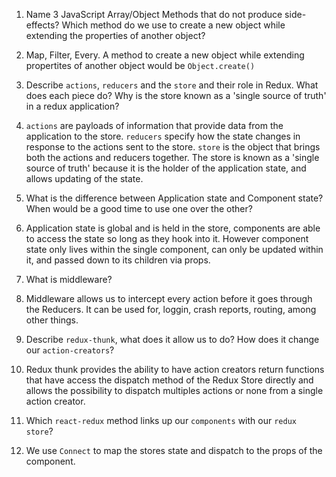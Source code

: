1.  Name 3 JavaScript Array/Object Methods that do not produce side-effects? Which method do we use to create a new object while extending the properties of another object?
2. Map, Filter, Every.
A method to create a new object while extending propertites of another object would be `Object.create()`

1.  Describe `actions`, `reducers` and the `store` and their role in Redux. What does each piece do? Why is the store known as a 'single source of truth' in a redux application?
2. `actions` are payloads of information that provide data from the application to the store.
   `reducers` specify how the state changes in response to the actions sent to the store.
   `store` is the object that brings both the actions and reducers together.
   The store is known as a 'single source of truth' because it is the holder of the application state, and allows updating of the state.

1.  What is the difference between Application state and Component state? When would be a good time to use one over the other?
2. Application state is global and is held in the store, components are able to access the state so long as they hook into it. However component state only lives within the single component, can only be updated within it, and passed down to its children via props.

1.  What is middleware?
2. Middleware allows us to intercept every action before it goes through the Reducers. It can be used for, loggin, crash reports, routing, among other things.

1.  Describe `redux-thunk`, what does it allow us to do? How does it change our `action-creators`?
2. Redux thunk provides the ability to have action creators return functions that have access the dispatch method of the Redux Store directly and allows the possibility to dispatch multiples actions or none from a single action creator.

1.  Which `react-redux` method links up our `components` with our `redux store`?
2. We use `Connect` to map the stores state and dispatch to the props of the component.
